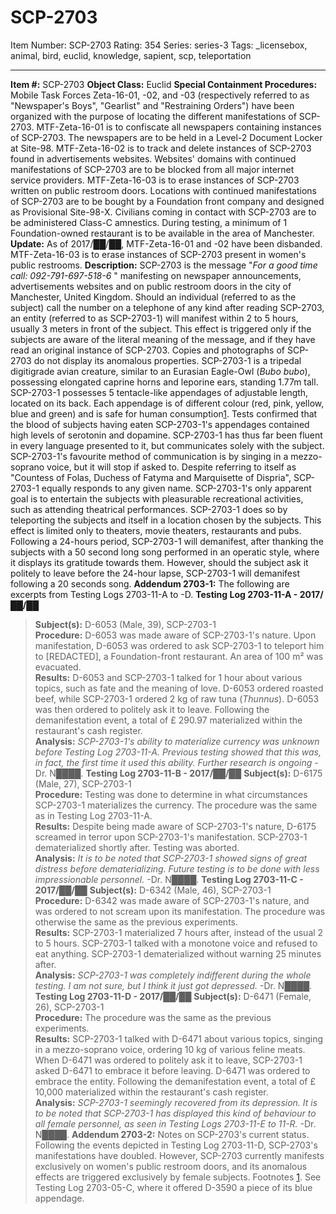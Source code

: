 # SCP-2703
Item Number: SCP-2703
Rating: 354
Series: series-3
Tags: _licensebox, animal, bird, euclid, knowledge, sapient, scp, teleportation

---

**Item #:** SCP-2703
**Object Class:** Euclid
**Special Containment Procedures:** Mobile Task Forces Zeta-16-01, -02, and -03 (respectively referred to as "Newspaper's Boys", "Gearlist" and "Restraining Orders") have been organized with the purpose of locating the different manifestations of SCP-2703. MTF-Zeta-16-01 is to confiscate all newspapers containing instances of SCP-2703. The newspapers are to be held in a Level-2 Document Locker at Site-98.
MTF-Zeta-16-02 is to track and delete instances of SCP-2703 found in advertisements websites. Websites' domains with continued manifestations of SCP-2703 are to be blocked from all major internet service providers.
MTF-Zeta-16-03 is to erase instances of SCP-2703 written on public restroom doors. Locations with continued manifestations of SCP-2703 are to be bought by a Foundation front company and designed as Provisional Site-98-X.
Civilians coming in contact with SCP-2703 are to be administered Class-C amnestics. During testing, a minimum of 1 Foundation-owned restaurant is to be available in the area of Manchester.
**Update:** As of 2017/██/██, MTF-Zeta-16-01 and -02 have been disbanded. MTF-Zeta-16-03 is to erase instances of SCP-2703 present in women's public restrooms.
**Description:** SCP-2703 is the message "_For a good time call: 092-791-697-518-6_ " manifesting on newspaper announcements, advertisements websites and on public restroom doors in the city of Manchester, United Kingdom.
Should an individual (referred to as the subject) call the number on a telephone of any kind after reading SCP-2703, an entity (referred to as SCP-2703-1) will manifest within 2 to 5 hours, usually 3 meters in front of the subject. This effect is triggered only if the subjects are aware of the literal meaning of the message, and if they have read an original instance of SCP-2703. Copies and photographs of SCP-2703 do not display its anomalous properties.
SCP-2703-1 is a tripedal digitigrade avian creature, similar to an Eurasian Eagle-Owl (_Bubo bubo_), possessing elongated caprine horns and leporine ears, standing 1.77m tall. SCP-2703-1 possesses 5 tentacle-like appendages of adjustable length, located on its back. Each appendage is of different colour (red, pink, yellow, blue and green) and is safe for human consumption[1](javascript:;). Tests confirmed that the blood of subjects having eaten SCP-2703-1's appendages contained high levels of serotonin and dopamine.
SCP-2703-1 has thus far been fluent in every language presented to it, but communicates solely with the subject. SCP-2703-1's favourite method of communication is by singing in a mezzo-soprano voice, but it will stop if asked to. Despite referring to itself as "Countess of Folas, Duchess of Fatyma and Marquisette of Dispria", SCP-2703-1 equally responds to any given name.
SCP-2703-1's only apparent goal is to entertain the subjects with pleasurable recreational activities, such as attending theatrical performances. SCP-2703-1 does so by teleporting the subjects and itself in a location chosen by the subjects. This effect is limited only to theaters, movie theaters, restaurants and pubs. Following a 24-hours period, SCP-2703-1 will demanifest, after thanking the subjects with a 50 second long song performed in an operatic style, where it displays its gratitude towards them. However, should the subject ask it politely to leave before the 24-hour lapse, SCP-2703-1 will demanifest following a 20 seconds song.
**Addendum 2703-1:** The following are excerpts from Testing Logs 2703-11-A to -D.
**Testing Log 2703-11-A - 2017/██/██**
> **Subject(s):** D-6053 (Male, 39), SCP-2703-1  
>  **Procedure:** D-6053 was made aware of SCP-2703-1's nature. Upon manifestation, D-6053 was ordered to ask SCP-2703-1 to teleport him to [REDACTED], a Foundation-front restaurant. An area of 100 m² was evacuated.  
>  **Results:** D-6053 and SCP-2703-1 talked for 1 hour about various topics, such as fate and the meaning of love. D-6053 ordered roasted beef, while SCP-2703-1 ordered 2 kg of raw tuna (_Thunnus_). D-6053 was then ordered to politely ask it to leave. Following the demanifestation event, a total of £ 290.97 materialized within the restaurant's cash register.  
>  **Analysis:** _SCP-2703-1's ability to materialize currency was unknown before Testing Log 2703-11-A. Previous testing showed that this was, in fact, the first time it used this ability. Further research is ongoing_ -Dr. N████.
**Testing Log 2703-11-B - 2017/██/██**
> **Subject(s):** D-6175 (Male, 27), SCP-2703-1  
>  **Procedure:** Testing was done to determine in what circumstances SCP-2703-1 materializes the currency. The procedure was the same as in Testing Log 2703-11-A.  
>  **Results:** Despite being made aware of SCP-2703-1's nature, D-6175 screamed in terror upon SCP-2703-1's manifestation. SCP-2703-1 dematerialized shortly after. Testing was aborted.  
>  **Analysis:** _It is to be noted that SCP-2703-1 showed signs of great distress before dematerializing. Future testing is to be done with less impressionable personnel._ -Dr. N████.
**Testing Log 2703-11-C - 2017/██/██**
> **Subject(s):** D-6342 (Male, 46), SCP-2703-1  
>  **Procedure:** D-6342 was made aware of SCP-2703-1's nature, and was ordered to not scream upon its manifestation. The procedure was otherwise the same as the previous experiments.  
>  **Results:** SCP-2703-1 materialized 7 hours after, instead of the usual 2 to 5 hours. SCP-2703-1 talked with a monotone voice and refused to eat anything. SCP-2703-1 dematerialized without warning 25 minutes after.  
>  **Analysis:** _SCP-2703-1 was completely indifferent during the whole testing. I am not sure, but I think it just got depressed._ -Dr. N████.
**Testing Log 2703-11-D - 2017/██/██**
> **Subject(s):** D-6471 (Female, 26), SCP-2703-1  
>  **Procedure:** The procedure was the same as the previous experiments.  
>  **Results:** SCP-2703-1 talked with D-6471 about various topics, singing in a mezzo-soprano voice, ordering 10 kg of various feline meats. When D-6471 was ordered to politely ask it to leave, SCP-2703-1 asked D-6471 to embrace it before leaving. D-6471 was ordered to embrace the entity. Following the demanifestation event, a total of £ 10,000 materialized within the restaurant's cash register.  
>  **Analysis:** _SCP-2703-1 seemingly recovered from its depression. It is to be noted that SCP-2703-1 has displayed this kind of behaviour to all female personnel, as seen in Testing Logs 2703-11-E to 11-R._ -Dr. N████.
**Addendum 2703-2:** Notes on SCP-2703's current status.
Following the events depicted in Testing Log 2703-11-D, SCP-2703's manifestations have doubled. However, SCP-2703 currently manifests exclusively on women's public restroom doors, and its anomalous effects are triggered exclusively by female subjects.
Footnotes
[1](javascript:;). See Testing Log 2703-05-C, where it offered D-3590 a piece of its blue appendage.